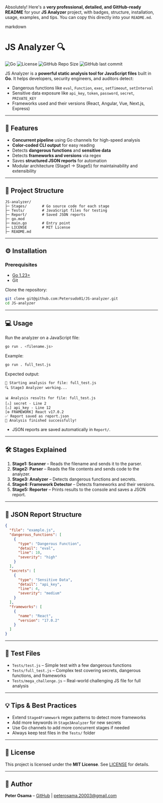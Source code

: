 Absolutely! Here's a **very professional, detailed, and GitHub-ready README** for your **JS Analyzer** project, with badges, structure, installation, usage, examples, and tips. You can copy this directly into your `README.md`.

markdown
# JS Analyzer 🔍

![Go](https://img.shields.io/badge/Language-Go-00ADD8?style=flat&logo=go)
![License](https://img.shields.io/badge/License-MIT-green?style=flat)
![GitHub Repo Size](https://img.shields.io/github/repo-size/Petersudo01/JS-analyzer?style=flat)
![GitHub last commit](https://img.shields.io/github/last-commit/Petersudo01/JS-analyzer?style=flat)

JS Analyzer is a **powerful static analysis tool for JavaScript files** built in **Go**. It helps developers, security engineers, and auditors detect:

- Dangerous functions like `eval`, `Function`, `exec`, `setTimeout`, `setInterval`
- Sensitive data exposure like `api_key`, `token`, `password`, `secret`, `PRIVATE_KEY`
- Frameworks used and their versions (React, Angular, Vue, Next.js, Express)

---

## 🚀 Features

- **Concurrent pipeline** using Go channels for high-speed analysis
- **Color-coded CLI output** for easy reading
- Detects **dangerous functions** and **sensitive data**
- Detects **frameworks and versions** via regex
- Saves **structured JSON reports** for automation
- Modular architecture (Stage1 → Stage5) for maintainability and extensibility

---

## 📁 Project Structure

```text
JS-analyzer/
├─ Stages/       # Go source code for each stage
├─ Tests/        # JavaScript files for testing
├─ Report/       # Saved JSON reports
├─ go.mod
├─ main.go       # Entry point
├─ LICENSE       # MIT License
├─ README.md
````

---

## ⚙️ Installation

### Prerequisites

* [Go 1.23+](https://golang.org/dl/)
* Git

Clone the repository:

```bash
git clone git@github.com:Petersudo01/JS-analyzer.git
cd JS-analyzer
```

---

## 💻 Usage

Run the analyzer on a JavaScript file:

```bash
go run . <filename.js>
```

Example:

```bash
go run . full_test.js
```

Expected output:

```
🚀 Starting analysis for file: full_test.js
🔍 Stage3 Analyzer working...

📊 Analysis results for file: full_test.js
[⚠️] secret - Line 2
[⚠️] api_key - Line 12
[⚙️ FRAMEWORK] React v17.0.2
✅ Report saved as report.json
🚀 Analysis finished successfully!
```

* JSON reports are saved automatically in `Report/`.

---

## 🛠 Stages Explained

1. **Stage1: Scanner** – Reads the filename and sends it to the parser.
2. **Stage2: Parser** – Reads the file contents and sends code to the analyzer.
3. **Stage3: Analyzer** – Detects dangerous functions and secrets.
4. **Stage4: Framework Detector** – Detects frameworks and their versions.
5. **Stage5: Reporter** – Prints results to the console and saves a JSON report.

---

## 📄 JSON Report Structure

```json
{
  "file": "example.js",
  "dangerous_functions": [
    {
      "type": "Dangerous Function",
      "detail": "eval",
      "line": 10,
      "severity": "high"
    }
  ],
  "secrets": [
    {
      "type": "Sensitive Data",
      "detail": "api_key",
      "line": 4,
      "severity": "medium"
    }
  ],
  "frameworks": [
    {
      "name": "React",
      "version": "17.0.2"
    }
  ]
}
```

---

## 🧪 Test Files

* `Tests/test.js` – Simple test with a few dangerous functions
* `Tests/full_test.js` – Complex test covering secrets, dangerous functions, and frameworks
* `Tests/mega_challenge.js` – Real-world challenging JS file for full analysis

---

## 💡 Tips & Best Practices

* Extend `Stage4Framework` regex patterns to detect more frameworks
* Add more keywords in `Stage3Analyzer` for new secrets
* Use Go channels to add more concurrent stages if needed
* Always keep test files in the `Tests/` folder

---

## 📝 License

This project is licensed under the **MIT License**. See [LICENSE](LICENSE) for details.

---

## 👤 Author

**Peter Osama** – [GitHub](https://github.com/Petersudo01) | [peterosama.20003@gmail.com](mailto:peterosama.20003@gmail.com)



